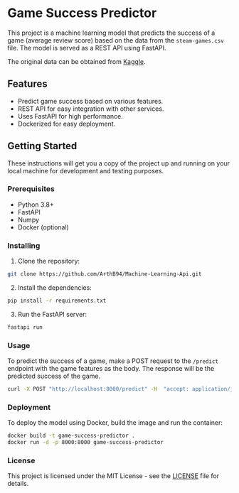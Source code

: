 # Game Success Predictor

This project is a machine learning model that predicts the success of a game (average review score) based on the data from the `steam-games.csv` file. The model is served as a REST API using FastAPI.

The original data can be obtained from [Kaggle](https://www.kaggle.com/datasets/amanbarthwal/steam-store-data/).

## Features

- Predict game success based on various features.
- REST API for easy integration with other services.
- Uses FastAPI for high performance.
- Dockerized for easy deployment.

## Getting Started

These instructions will get you a copy of the project up and running on your local machine for development and testing purposes.

### Prerequisites

- Python 3.8+
- FastAPI
- Numpy
- Docker (optional)

### Installing

1. Clone the repository:
```bash
git clone https://github.com/ArthB94/Machine-Learning-Api.git
```

2. Install the dependencies:
```bash
pip install -r requirements.txt
```

3. Run the FastAPI server:
```bash
fastapi run
```

### Usage

To predict the success of a game, make a POST request to the `/predict` endpoint with the game features as the body. The response will be the predicted success of the game.

```bash
curl -X POST "http://localhost:8000/predict" -H  "accept: application/json" -H  "Content-Type: application/json" -d "[feature1, feature2, feature3, ...]"
```

### Deployment

To deploy the model using Docker, build the image and run the container:

```bash
docker build -t game-success-predictor .
docker run -d -p 8000:8000 game-success-predictor
```

### License

This project is licensed under the MIT License - see the [LICENSE](LICENSE) file for details.